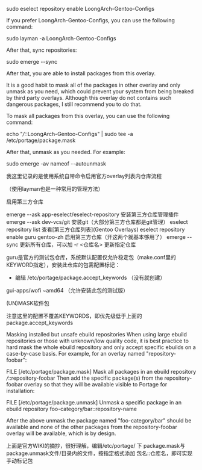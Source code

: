 sudo eselect repository enable LoongArch-Gentoo-Configs

If you prefer LoongArch-Gentoo-Configs, you can use the following command:

sudo layman -a LoongArch-Gentoo-Configs

After that, sync repositories:

sudo emerge --sync

After that, you are able to install packages from this overlay.

It is a good habit to mask all of the packages in other overlay and only unmask as you need, which could prevent your system from being breaked by third party overlays. Although this overlay do not contains such dangerous packages, I still recommend you to do that.

To mask all packages from this overlay, you can use the following command:

echo "*/*::LoongArch-Gentoo-Configs" | sudo tee -a /etc/portage/package.mask

After that, unmask as you needed. For example:

sudo emerge -av nameof --autounmask

我这里记录的是使用系统自带命令启用官方overlay列表内仓库流程

（使用layman也是一种常用的管理方法）

启用第三方仓库

emerge --ask app-eselect/eselect-repository 安装第三方仓库管理插件
emerge --ask dev-vcs/git 安装git（大部分第三方仓库都是git管理）
eselect repository list 查看[第三方仓库列表](Gentoo Overlays)
eselect repository enable guru gentoo-zh 启用第三方仓库（开这两个就基本够用了）
emerge --sync 更新所有仓库，可以加 -r <仓库名> 更新指定仓库

guru是官方的测试包仓库，系统默认配置仅允许稳定包（make.conf里的KEYWORD指定），安装此仓库的包需配置标记：

- 编辑 /etc/portage/package.accept_keywords （没有就创建）

gui-apps/wofi ~amd64 （允许安装此包的测试版）

(UN)MASK软件包

注意这里的配置不覆盖KEYWORDS，即优先级低于上面的package.accept_keywords

Masking installed but unsafe ebuild repositories
	When using large ebuild repositories or those with unknown/low quality code, it is best practice to hard mask the whole ebuild repository and only accept specific ebuilds on a case-by-case basis.
	For example, for an overlay named "repository-foobar":

FILE [/etc/portage/package.mask] Mask all packages in an ebuild repository
*/*::repository-foobar
Then add the specific package(s) from the repository-foobar overlay so that they will be available visible to Portage for installation:

FILE [/etc/portage/package.unmask] Unmask a specific package in an ebuild repository
foo-category/bar::repository-name

After the above unmask the package named "foo-category/bar" should be available and none of the other packages from the repository-foobar overlay will be available, which is by design.

上面是官方WIKI的摘抄，很好理解，编辑/etc/portage/ 下 package.mask与package.unmask文件/目录内的文件，按指定格式添加 包名::仓库名，即可实现手动标记包
